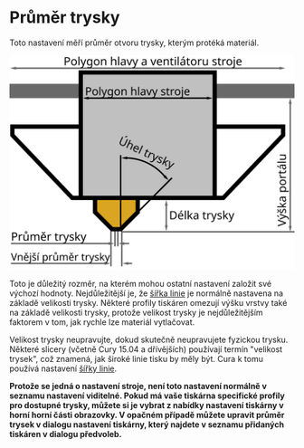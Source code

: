 Průměr trysky
====
Toto nastavení měří průměr otvoru trysky, kterým protéká materiál.

![Rozměry tiskové hlavy](../images/head_dimensions_cs.svg)

Toto je důležitý rozměr, na kterém mohou ostatní nastavení založit své výchozí hodnoty. Nejdůležitější je, že [šířka linie](../resolution/line_width.md) je normálně nastavena na základě velikosti trysky. Některé profily tiskáren omezují výšku vrstvy také na základě velikosti trysky, protože velikost trysky je nejdůležitějším faktorem v tom, jak rychle lze materiál vytlačovat.

<!--if cura_version < 5.0:Velikost trysek se také používá přímo, pro jeden detail: Když se [vyplňují mezery mezi stěnami](../shell/fill_perimeter_gaps.md), nespojí se linie dále než dvě velikosti trysek od sebe navzájem.-->

Velikost trysky neupravujte, dokud skutečně neupravujete fyzickou trysku. Některé slicery (včetně Cury 15.04 a dřívějších) používají termín "velikost trysek", což znamená, jak široké linie tisku by měly být. Cura k tomu používá nastavení [šířky linie](../resolution/line_width.md).

**Protože se jedná o nastavení stroje, není toto nastavení normálně v seznamu nastavení viditelné. Pokud má vaše tiskárna specifické profily pro dostupné trysky, můžete si je vybrat z nabídky nastavení tiskárny v horní horní části obrazovky. V opačném případě můžete upravit průměr trysek v dialogu nastavení tiskárny, který najdete v seznamu přidaných tiskáren v dialogu předvoleb.**